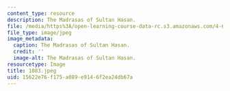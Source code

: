```yaml
---
content_type: resource
description: The Madrasas of Sultan Hasan.
file: /media/https%3A/open-learning-course-data-rc.s3.amazonaws.com/4-615-the-architecture-of-cairo-spring-2002/15622e76f175a089e9146f2ea24db67a_1083.jpeg
file_type: image/jpeg
image_metadata:
  caption: The Madrasas of Sultan Hasan.
  credit: ''
  image-alt: The Madrasas of Sultan Hasan.
resourcetype: Image
title: 1083.jpeg
uid: 15622e76-f175-a089-e914-6f2ea24db67a
---
```

